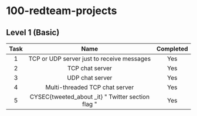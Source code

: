 # 100-redteam-projects

## Level 1 (Basic)

| Task |                    Name                    | Completed |
| :--: | :----------------------------------------: | :-------: |
|  1   | TCP or UDP server just to receive messages |    Yes    |
|  2   |              TCP chat server               |    Yes    |
|  3   |              UDP chat server               |    Yes    |
|  4   |       Multi-threaded TCP chat server       |    Yes    |
|  5   |CYSEC{tweeted_about _it}  " Twitter section flag "|    Yes    |